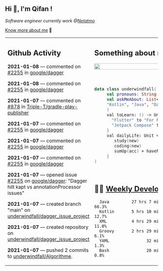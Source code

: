 <h2> Hi 👋, I'm Qifan ! </h2>
<p><em>Software engineer currently work @<a href="https://www.netatmo.com">Netatmo</a>
</em></p><p><a href="https://qifanyang.com/resume" target="_blank"> Know more about me</a> 🔭</p>
<table><tr><td valign="top" rowspan="2">

 ## Github Activity
 <!-- githubActivity starts -->
  **2021-01-08** — commented on [#2255](https://github.com/google/dagger/issues/2255#issuecomment-756466104) in [google/dagger](https://api.github.com/repos/google/dagger)

  **2021-01-08** — commented on [#2255](https://github.com/google/dagger/issues/2255#issuecomment-756453929) in [google/dagger](https://api.github.com/repos/google/dagger)

  **2021-01-07** — commented on [#878](https://github.com/Triple-T/gradle-play-publisher/issues/878#issuecomment-756422471) in [Triple-T/gradle-play-publisher](https://api.github.com/repos/Triple-T/gradle-play-publisher)

  **2021-01-07** — commented on [#2255](https://github.com/google/dagger/issues/2255#issuecomment-756416806) in [google/dagger](https://api.github.com/repos/google/dagger)

  **2021-01-07** — commented on [#2255](https://github.com/google/dagger/issues/2255#issuecomment-756400070) in [google/dagger](https://api.github.com/repos/google/dagger)

  **2021-01-07** — commented on [#2255](https://github.com/google/dagger/issues/2255#issuecomment-756385324) in [google/dagger](https://api.github.com/repos/google/dagger)

  **2021-01-07** — opened issue [#2255](https://api.github.com/repos/google/dagger/issues/2255) on [google/dagger](https://api.github.com/repos/google/dagger): "Dagger hilt kapt vs annotationProcessor issues"

  **2021-01-07** — created branch "main" on [underwindfall/dagger_issue_project](https://api.github.com/repos/underwindfall/dagger_issue_project)

  **2021-01-07** — created repository on [underwindfall/dagger_issue_project](https://api.github.com/repos/underwindfall/dagger_issue_project)

  **2021-01-07** — pushed 2 commits to [underwindfall/Algorithme](https://api.github.com/repos/underwindfall/Algorithme).
 <!-- githubActivity ends -->
 </td><td valign="top">

 ## Something about me
 <!-- profile starts -->
 <a href="https://github.com/underwindfall" width="100%">
  <img src="https://github-readme-stats.vercel.app/api?username=underwindfall&show_icons=true&count_private=true&theme=graywhite" width="100%"/>
 </a>
 <br/>
 <br/>
 <br/>
 
 ```kotlin
 data class underwindfall(
      val pronouns: String = "he|him",
      val askMeAbout: List<String> = listOf(
      "Kotlin", "Java", "Dart","Javascript", "Typescript"
      )
      val toLearn: () -> Unit = {
        "Flutter" to "For Fun",
        "Jetpack Compose" to "Future"
      }
      val dailyLife: Unit = (0..end).reduce { acc, new ->	
         study(new)	
         coding(new)	
         sumUp(acc) + haveFun(new)	
      }
 )
 ```
 <!-- profile ends -->
 </td></tr><tr><td valign="top">

 ## 🏊‍♂️ <a href="https://gist.github.com/underwindfall/377ee88ba1fabd1e93516e48ca9c61eb" target="_blank">Weekly Development Breakdown</a>
  <!-- codeTime starts -->
  ```text
    Java         27 hrs 7 mins  ███████████████████░░░░░  66.3%
    Kotlin       5 hrs 10 mins  ██████░░░░░░░░░░░░░░░░░░  12.7%
    XML          4 hrs 29 mins  ██████░░░░░░░░░░░░░░░░░░  11.0%
    Groovy       2 hrs 29 mins  █████░░░░░░░░░░░░░░░░░░░   6.1%
    YAML               32 mins  ███░░░░░░░░░░░░░░░░░░░░░   1.3%
    Bash               20 mins  ███░░░░░░░░░░░░░░░░░░░░░   0.8%
  ```
  <!-- codeTime starts -->
  </td></tr></table>